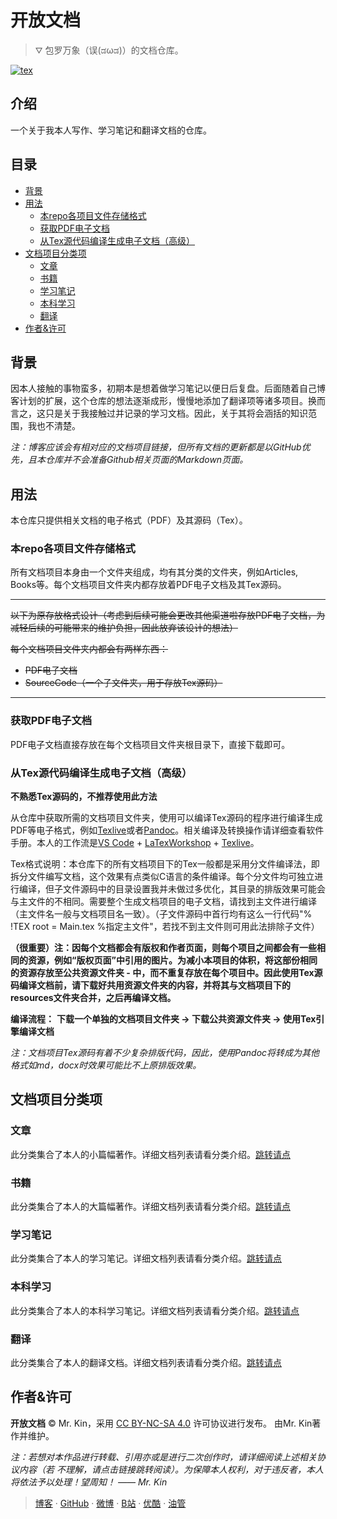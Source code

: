 # 开放文档

> ⛛ 包罗万象（误(ಡωಡ)）的文档仓库。

[![tex](https://img.shields.io/ctan/v/tex)](https://tug.org/texlive/)

## 介绍
一个关于我本人写作、学习笔记和翻译文档的仓库。

## 目录
- [背景](#背景)
- [用法](#用法)
  - [本repo各项目文件存储格式](#本repo各项目文件存储格式)
  - [获取PDF电子文档](#获取PDF电子文档)
  - [从Tex源代码编译生成电子文档（高级）](#从Tex源代码编译生成电子文档（高级）)
- [文档项目分类项](#文档项目分类项)
  - [文章](#文章)
  - [书籍](#书籍)
  - [学习笔记](#学习笔记)
  - [本科学习](#本科学习)
  - [翻译](#翻译)
- [作者&许可](#作者&许可)

## 背景
因本人接触的事物蛮多，初期本是想着做学习笔记以便日后复盘。后面随着自己博客计划的扩展，这个仓库的想法逐渐成形，慢慢地添加了翻译项等诸多项目。换而言之，这只是关于我接触过并记录的学习文档。因此，关于其将会涵括的知识范围，我也不清楚。

*注：博客应该会有相对应的文档项目链接，但所有文档的更新都是以GitHub优先，且本仓库并不会准备Github相关页面的Markdown页面。*

## 用法
本仓库只提供相关文档的电子格式（PDF）及其源码（Tex）。

### 本repo各项目文件存储格式
所有文档项目本身由一个文件夹组成，均有其分类的文件夹，例如Articles, Books等。每个文档项目文件夹内都存放着PDF电子文档及其Tex源码。

---
~~以下为原存放格式设计（考虑到后续可能会更改其他渠道啦存放PDF电子文档，为减轻后续的可能带来的维护负担，因此放弃该设计的想法）~~

~~每个文档项目文件夹内都会有两样东西：~~
- ~~PDF电子文档~~
- ~~SourceCode（一个子文件夹，用于存放Tex源码）~~
---

### 获取PDF电子文档
PDF电子文档直接存放在每个文档项目文件夹根目录下，直接下载即可。

### 从Tex源代码编译生成电子文档（高级）
**不熟悉Tex源码的，不推荐使用此方法**

从仓库中获取所需的文档项目文件夹，使用可以编译Tex源码的程序进行编译生成PDF等电子格式，例如[Texlive][]或者[Pandoc](https://pandoc.org/)。相关编译及转换操作请详细查看软件手册。本人的工作流是[VS Code](https://code.visualstudio.com/) + [LaTexWorkshop](https://marketplace.visualstudio.com/items?itemName=James-Yu.latex-workshop#review-details) + [Texlive](https://tug.org/texlive/)。

Tex格式说明：本仓库下的所有文档项目下的Tex一般都是采用分文件编译法，即拆分文件编写文档，这个效果有点类似C语言的条件编译。每个分文件均可独立进行编译，但子文件源码中的目录设置我并未做过多优化，其目录的排版效果可能会与主文件的不相同。需要整个生成文档项目的电子文档，请找到主文件进行编译（主文件名一般与文档项目名一致）。（子文件源码中首行均有这么一行代码"% !TEX root = Main.tex %指定主文件"，若找不到主文件则可用此法排除子文件）

**（很重要）注：因每个文档都会有版权和作者页面，则每个项目之间都会有一些相同的资源，例如“版权页面”中引用的图片。为减小本项目的体积，将这部份相同的资源存放至公共资源文件夹 - [<resources>](https://github.com/Mister-Kin/OpenDocs/resources/) 中，而不重复存放在每个项目中。因此使用Tex源码编译文档前，请下载好共用资源文件夹的内容，并将其与文档项目下的resources文件夹合并，之后再编译文档。**

**编译流程：**
**下载一个单独的文档项目文件夹 → 下载公共资源文件夹 [<resources>](https://github.com/Mister-Kin/OpenDocs/resources/) → 使用Tex引擎编译文档**

*注：文档项目Tex源码有着不少复杂排版代码，因此，使用Pandoc将转成为其他格式如md，docx时效果可能比不上原排版效果。*

## 文档项目分类项

### 文章
此分类集合了本人的小篇幅著作。详细文档列表请看分类介绍。[跳转请点](https://github.com/Mister-Kin/OpenDocs/Articles/)

### 书籍
此分类集合了本人的大篇幅著作。详细文档列表请看分类介绍。[跳转请点](https://github.com/Mister-Kin/OpenDocs/Books/)

### 学习笔记
此分类集合了本人的学习笔记。详细文档列表请看分类介绍。[跳转请点](https://github.com/Mister-Kin/OpenDocs/LearningNotes/)

### 本科学习
此分类集合了本人的本科学习笔记。详细文档列表请看分类介绍。[跳转请点](https://github.com/Mister-Kin/OpenDocs/UndergraduateLearning/)

### 翻译
此分类集合了本人的翻译文档。详细文档列表请看分类介绍。[跳转请点](https://github.com/Mister-Kin/OpenDocs/Translations/)

## 作者&许可
**开放文档** © Mr. Kin，采用 [CC BY-NC-SA 4.0](/LICESNSE) 许可协议进行发布。
由Mr. Kin著作并维护。

*注：若想对本作品进行转载、引用亦或是进行二次创作时，请详细阅读上述相关协议内容（若
不理解，请点击链接跳转阅读）。为保障本人权利，对于违反者，本人将依法予以处理！望周知！
—— Mr. Kin*

> [博客](https://mister-kin.github.io/) · [GitHub](https://github.com/mister-kin) · [微博](https://weibo.com/6270111192/profile?topnav=1&wvr=6&is_all=1) · [B站](http://space.bilibili.com/17025250?) · [优酷](http://i.youku.com/i/UNjA3MTk5Mjgw?spm=a2hzp.8253869.0.0) · [油管](https://www.youtube.com/channel/UCNhtdG6whC5mlRDkrhQ0wLA?view_as=public)

[Texlive]: https://tug.org/texlive/ "Texlive"